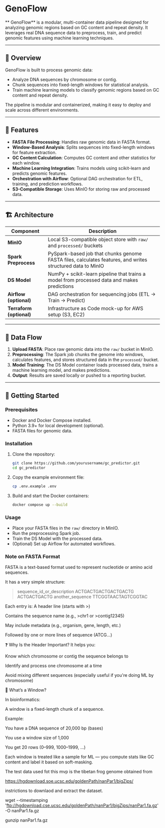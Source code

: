 #  GenoFlow

** GenoFlow** is a modular, multi-container data pipeline designed for analyzing genomic regions based on GC content and repeat density. It leverages real DNA sequence data to preprocess, train, and predict genomic features using machine learning techniques.

---

## 🧬 Overview

 GenoFlow is built to process genomic data:
- Analyze DNA sequences by chromosome or contig.
- Chunk sequences into fixed-length windows for statistical analysis.
- Train machine learning models to classify genomic regions based on GC content and repeat density.

The pipeline is modular and containerized, making it easy to deploy and scale across different environments.

---

## 🔧 Features

- **FASTA File Processing**: Handles raw genomic data in FASTA format.
- **Window-Based Analysis**: Splits sequences into fixed-length windows for feature extraction.
- **GC Content Calculation**: Computes GC content and other statistics for each window.
- **Machine Learning Integration**: Trains models using scikit-learn and predicts genomic features.
- **Orchestration with Airflow**: Optional DAG orchestration for ETL, training, and prediction workflows.
- **S3-Compatible Storage**: Uses MinIO for storing raw and processed data.

---

## 🏗️ Architecture

| Component        | Description |
|------------------|-------------|
| **MinIO**        | Local S3-compatible object store with `raw/` and `processed/` buckets |
| **Spark Preprocess** | PySpark-based job that chunks genome FASTA files, calculates features, and writes structured data to MinIO |
| **DS Model**     | NumPy + scikit-learn pipeline that trains a model from processed data and makes predictions |
| **Airflow (optional)** | DAG orchestration for sequencing jobs (ETL → Train → Predict) |
| **Terraform (optional)** | Infrastructure as Code mock-up for AWS setup (S3, EC2) |

---

## 💾 Data Flow

1. **Upload FASTA**: Place raw genomic data into the `raw/` bucket in MinIO.
2. **Preprocessing**: The Spark job chunks the genome into windows, calculates features, and stores structured data in the `processed/` bucket.
3. **Model Training**: The DS Model container loads processed data, trains a machine learning model, and makes predictions.
4. **Output**: Results are saved locally or pushed to a reporting bucket.

---

## 🚀 Getting Started

### Prerequisites
- Docker and Docker Compose installed.
- Python 3.9+ for local development (optional).
- FASTA files for genomic data.

### Installation
1. Clone the repository:
   ```bash
   git clone https://github.com/yourusername/gc_predictor.git
   cd gc_predictor
   ```
2. Copy the example environment file:
   ```bash
   cp .env.example .env
   ```
3. Build and start the Docker containers:
   ```bash
   docker compose up --build
   ```

### Usage
- Place your FASTA files in the `raw/` directory in MinIO.
- Run the preprocessing Spark job.
- Train the DS Model with the processed data.
- (Optional) Set up Airflow for automated workflows.

### Note on FASTA Format

FASTA is a text-based format used to represent nucleotide or amino acid sequences.

It has a very simple structure:

>sequence_id_or_description
ACTGACTGACTGACTGACTG
ACTGACTGACTG
>another_sequence
TTCGGTAACTAGTCGGTAC

 Each entry is:
A header line (starts with >)

Contains the sequence name (e.g., >chr1 or >contig12345)

May include metadata (e.g., organism, gene, length, etc.)

Followed by one or more lines of sequence (ATCG...)

❓ Why Is the Header Important?
It helps you:

Know which chromosome or contig the sequence belongs to

Identify and process one chromosome at a time

Avoid mixing different sequences (especially useful if you're doing ML by chromosome)

🔲 What’s a Window?

In bioinformatics:

A window is a fixed-length chunk of a sequence.

Example:

You have a DNA sequence of 20,000 bp (bases)

You use a window size of 1,000

You get 20 rows (0–999, 1000–1999, ...)

Each window is treated like a sample for ML — you compute stats like GC content and label it based on soft-masking.

The test data used fot this mvp is the tibetan frog genome obtained from 

https://hgdownload.soe.ucsc.edu/goldenPath/nanPar1/bigZips/

instrictions to downlaod and extract the dataset. 

wget --timestamping \
  'ftp://hgdownload.cse.ucsc.edu/goldenPath/nanPar1/bigZips/nanPar1.fa.gz' \
  -O nanPar1.fa.gz

gunzip nanPar1.fa.gz

